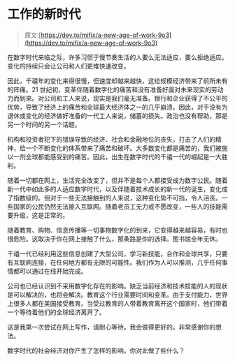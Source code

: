 # 工作的新时代

> 原文:[https://dev.to/mifix/a-new-age-of-work-9o3](https://dev.to/mifix/a-new-age-of-work-9o3)

在数字时代来临之际，许多习惯于慢节奏生活的人要么无法适应，要么拒绝适应。变化的持续只会让公司和人们更难快速改变。

因此，千禧年的变化来得很慢，但速度却越来越快，这给规模经济带来了前所未有的阵痛。21 世纪初，变革伴随着数字化的痛苦和没有准备好面对未来现实的劳动力而到来。对公司和工人来说，现实是我们毫无准备。银行和企业获得了不公平的优势，导致了经济上的痛苦和全球最大经济体之一的几乎崩溃。因此，对于没有为退休或变化的经济做好准备的一代工人来说，储蓄的损失。政治也没有帮助，那是另一个时间的另一个话题。

机构和投资者犯下的错误导致的经济、社会和金融地位的丧失，打击了人们的精神，给一个不断变化的体系带来了痛苦和破坏。大多数变化都是痛苦的，我们被施以一剂全球都能感受到的痛苦。因此，出生在数字时代的千禧一代的崛起是一大胜利。

随着一切都在网上，生活完全改变了，但并不是每个人都接受成为数字公民。随着新一代中如此多的人适应数字时代，以及伴随着技术成长的新一代的诞生，变化成了指数级的。但对于一些无法接触到的人来说，这种变化势不可挡，令人沮丧。一些国家的公民仍然无法接入互联网。随着老员工无力或不愿改变，一些人的技能需要升级，这是正常的。

随着教育、购物、信息传播等一切事物数字化的到来，它变得越来越容易，有时也很危险。这取决于你在网上接触了什么，那条路是你的选择。图书馆全年无休。

千禧一代已经利用这些信息创建了大型公司，学习新技能，合作和全球共享，只要有互联网连接，在任何地方都有无限的可能性。我们作为人可以推测，几乎任何事情都可以通过在线开始完成。

公司也已经认识到不采用数字化存在的影响。缺乏当前经济和技术技能的人的现状是可以解决的，也将会解决。教育这个行业需要时间和变革。由于支付能力，世界上很多人都在美国接受教育。当受过教育的人带着教育离开这个国家时，他们带着一个等待着他们的全球经济离开了。

这是我第一次尝试在网上写作，请耐心等待。我会做得更好的。非常感谢你的想法。

数字时代的社会经济对你产生了怎样的影响，你对此做了些什么？